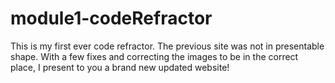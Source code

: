 # module1-codeRefractor

This is my first ever code refractor. The previous site was not in presentable shape. With a few fixes and correcting the images to be in the correct place, I present to you a brand new updated website!
